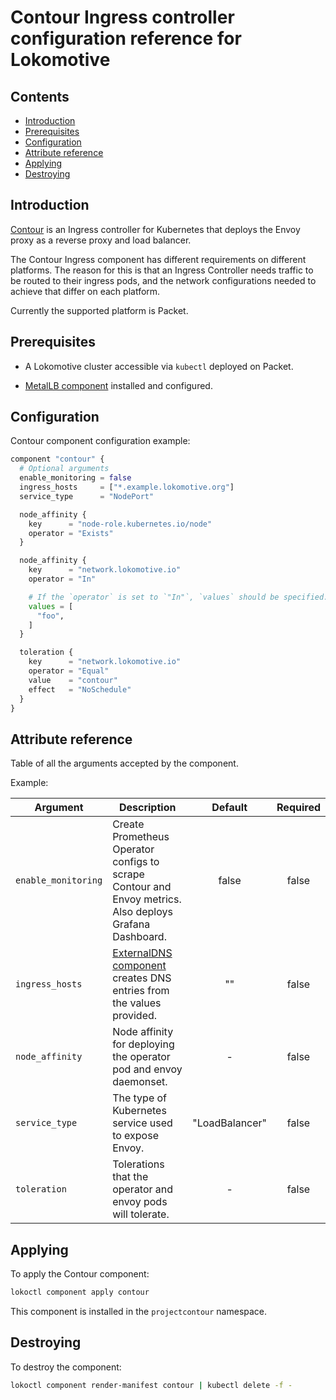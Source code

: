 # Contour Ingress controller configuration reference for Lokomotive

## Contents

* [Introduction](#introduction)
* [Prerequisites](#prerequisites)
* [Configuration](#configuration)
* [Attribute reference](#attribute-reference)
* [Applying](#applying)
* [Destroying](#destroying)

## Introduction

[Contour](https://github.com/projectcontour/contour) is an Ingress controller for Kubernetes that
deploys the Envoy proxy as a reverse proxy and load balancer.

The Contour Ingress component has different requirements on different platforms. The reason for this
is that an Ingress Controller needs traffic to be routed to their ingress pods, and the network
configurations needed to achieve that differ on each platform.

Currently the supported platform is Packet.

## Prerequisites

* A Lokomotive cluster accessible via `kubectl` deployed on Packet.

* [MetalLB component](metallb.md) installed and configured.

## Configuration

Contour component configuration example:

```tf
component "contour" {
  # Optional arguments
  enable_monitoring = false
  ingress_hosts     = ["*.example.lokomotive.org"]
  service_type      = "NodePort"

  node_affinity {
    key      = "node-role.kubernetes.io/node"
    operator = "Exists"
  }

  node_affinity {
    key      = "network.lokomotive.io"
    operator = "In"

    # If the `operator` is set to `"In"`, `values` should be specified.
    values = [
      "foo",
    ]
  }

  toleration {
    key      = "network.lokomotive.io"
    operator = "Equal"
    value    = "contour"
    effect   = "NoSchedule"
  }
}
```

## Attribute reference

Table of all the arguments accepted by the component.

Example:

| Argument            | Description                                                                                             | Default        | Required |
|---------------------|---------------------------------------------------------------------------------------------------------|:--------------:|:--------:|
| `enable_monitoring` | Create Prometheus Operator configs to scrape Contour and Envoy metrics. Also deploys Grafana Dashboard. | false          | false    |
| `ingress_hosts`     | [ExternalDNS component](external-dns.md) creates DNS entries from the values provided.                  | ""             | false    |
| `node_affinity`     | Node affinity for deploying the operator pod and envoy daemonset.                                       | -              | false    |
| `service_type`      | The type of Kubernetes service used to expose Envoy.                                                    | "LoadBalancer" | false    |
| `toleration`        | Tolerations that the operator and envoy pods will tolerate.                                             | -              | false    |

## Applying

To apply the Contour component:

```bash
lokoctl component apply contour
```

This component is installed in the `projectcontour` namespace.

## Destroying

To destroy the component:

```bash
lokoctl component render-manifest contour | kubectl delete -f -
```
